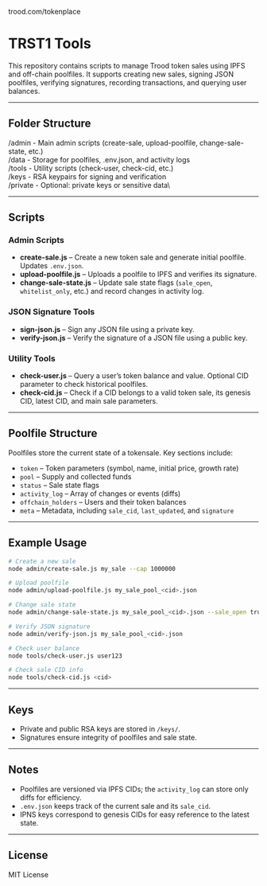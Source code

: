trood.com/tokenplace

# TRST1 Tools

This repository contains scripts to manage Trood token sales using IPFS and off-chain poolfiles. It supports creating new sales, signing JSON poolfiles, verifying signatures, recording transactions, and querying user balances.

---

## Folder Structure

/admin - Main admin scripts (create-sale, upload-poolfile, change-sale-state, etc.)\
/data - Storage for poolfiles, .env.json, and activity logs\
/tools - Utility scripts (check-user, check-cid, etc.)\
/keys - RSA keypairs for signing and verification\
/private - Optional: private keys or sensitive data\

---

## Scripts

### Admin Scripts

* **create-sale.js** – Create a new token sale and generate initial poolfile. Updates `.env.json`.
* **upload-poolfile.js** – Uploads a poolfile to IPFS and verifies its signature.
* **change-sale-state.js** – Update sale state flags (`sale_open`, `whitelist_only`, etc.) and record changes in activity log.

### JSON Signature Tools

* **sign-json.js** – Sign any JSON file using a private key.
* **verify-json.js** – Verify the signature of a JSON file using a public key.

### Utility Tools

* **check-user.js** – Query a user’s token balance and value. Optional CID parameter to check historical poolfiles.
* **check-cid.js** – Check if a CID belongs to a valid token sale, its genesis CID, latest CID, and main sale parameters.

---

## Poolfile Structure

Poolfiles store the current state of a tokensale. Key sections include:

* `token` – Token parameters (symbol, name, initial price, growth rate)
* `pool` – Supply and collected funds
* `status` – Sale state flags
* `activity_log` – Array of changes or events (diffs)
* `offchain_holders` – Users and their token balances
* `meta` – Metadata, including `sale_cid`, `last_updated`, and `signature`

---

## Example Usage

```bash
# Create a new sale
node admin/create-sale.js my_sale --cap 1000000

# Upload poolfile
node admin/upload-poolfile.js my_sale_pool_<cid>.json

# Change sale state
node admin/change-sale-state.js my_sale_pool_<cid>.json --sale_open true

# Verify JSON signature
node admin/verify-json.js my_sale_pool_<cid>.json

# Check user balance
node tools/check-user.js user123

# Check sale CID info
node tools/check-cid.js <cid>
```

---

## Keys

* Private and public RSA keys are stored in `/keys/`.
* Signatures ensure integrity of poolfiles and sale state.

---

## Notes

* Poolfiles are versioned via IPFS CIDs; the `activity_log` can store only diffs for efficiency.
* `.env.json` keeps track of the current sale and its `sale_cid`.
* IPNS keys correspond to genesis CIDs for easy reference to the latest state.

---

## License

MIT License
